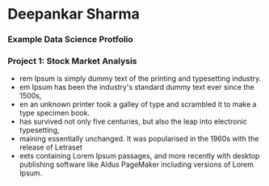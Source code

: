 # Deepankar Sharma
### Example Data Science Protfolio



### Project 1: Stock Market Analysis
- rem Ipsum is simply dummy text of the printing and typesetting industry. 
- em Ipsum has been the industry's standard dummy text ever since the 1500s,
- en an unknown printer took a galley of type and scrambled it to make a type specimen book.
-  has survived not only five centuries, but also the leap into electronic typesetting, 
- maining essentially unchanged. It was popularised in the 1960s with the release of Letraset 
- eets containing Lorem Ipsum passages, and more recently with desktop publishing software like Aldus PageMaker including versions of Lorem Ipsum.
